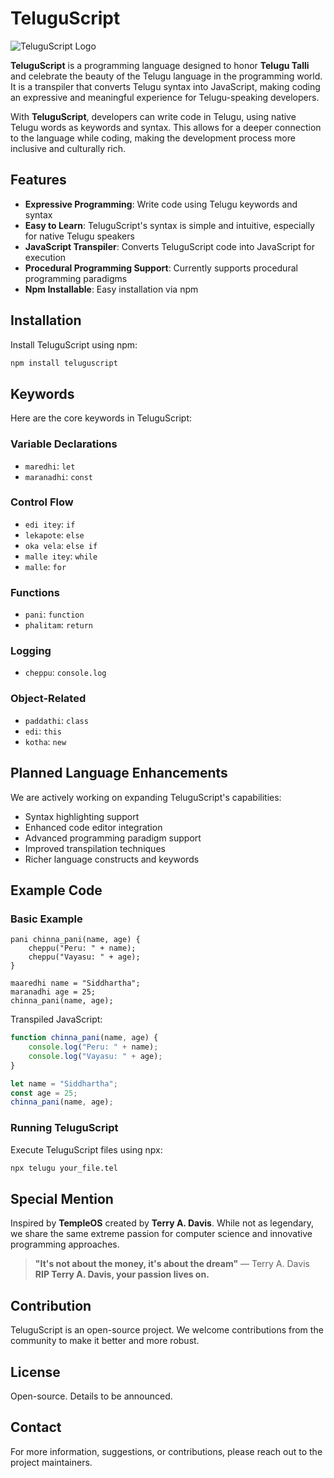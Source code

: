 # TeluguScript

![TeluguScript Logo](https://firebasestorage.googleapis.com/v0/b/tech-vanka-chimki.appspot.com/o/teluguScript%20(1).png?alt=media&token=0f24ed3a-edc1-4c01-ac95-4198b341f23a)

**TeluguScript** is a programming language designed to honor **Telugu Talli** and celebrate the beauty of the Telugu language in the programming world. It is a transpiler that converts Telugu syntax into JavaScript, making coding an expressive and meaningful experience for Telugu-speaking developers.

With **TeluguScript**, developers can write code in Telugu, using native Telugu words as keywords and syntax. This allows for a deeper connection to the language while coding, making the development process more inclusive and culturally rich.

## Features

- **Expressive Programming**: Write code using Telugu keywords and syntax
- **Easy to Learn**: TeluguScript's syntax is simple and intuitive, especially for native Telugu speakers
- **JavaScript Transpiler**: Converts TeluguScript code into JavaScript for execution
- **Procedural Programming Support**: Currently supports procedural programming paradigms
- **Npm Installable**: Easy installation via npm

## Installation

Install TeluguScript using npm:

```bash
npm install teluguscript
```

## Keywords

Here are the core keywords in TeluguScript:

### Variable Declarations
- `maredhi`: `let`
- `maranadhi`: `const`

### Control Flow
- `edi itey`: `if`
- `lekapote`: `else`
- `oka vela`: `else if`
- `malle itey`: `while`
- `malle`: `for`

### Functions
- `pani`: `function`
- `phalitam`: `return`

### Logging
- `cheppu`: `console.log`

### Object-Related
- `paddathi`: `class`
- `edi`: `this`
- `kotha`: `new`

## Planned Language Enhancements

We are actively working on expanding TeluguScript's capabilities:
- Syntax highlighting support
- Enhanced code editor integration
- Advanced programming paradigm support
- Improved transpilation techniques
- Richer language constructs and keywords

## Example Code

### Basic Example
```teluguscript
pani chinna_pani(name, age) {
    cheppu("Peru: " + name);
    cheppu("Vayasu: " + age);
}

maaredhi name = "Siddhartha";
maranadhi age = 25;
chinna_pani(name, age);
```

Transpiled JavaScript:
```javascript
function chinna_pani(name, age) {
    console.log("Peru: " + name);
    console.log("Vayasu: " + age);
}

let name = "Siddhartha";
const age = 25;
chinna_pani(name, age);
```

### Running TeluguScript

Execute TeluguScript files using npx:

```bash
npx telugu your_file.tel
```

## Special Mention

Inspired by **TempleOS** created by **Terry A. Davis**. While not as legendary, we share the same extreme passion for computer science and innovative programming approaches.

> **"It's not about the money, it's about the dream"** — Terry A. Davis  
> **RIP Terry A. Davis, your passion lives on.**

## Contribution

TeluguScript is an open-source project. We welcome contributions from the community to make it better and more robust.

## License

Open-source. Details to be announced.

## Contact

For more information, suggestions, or contributions, please reach out to the project maintainers.